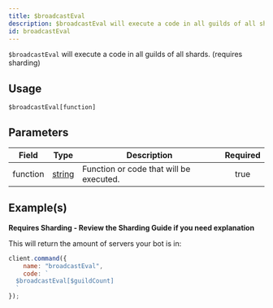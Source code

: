 ```yaml
---
title: $broadcastEval
description: $broadcastEval will execute a code in all guilds of all shards.
id: broadcastEval
---
```


`$broadcastEval` will execute a code in all guilds of all shards. (requires sharding)

## Usage

```aoi
$broadcastEval[function]
```

## Parameters

| Field    | Type                                                                                              | Description                             | Required |
| -------- | ------------------------------------------------------------------------------------------------- | --------------------------------------- | :------: |
| function | [string](https://developer.mozilla.org/en-US/docs/Web/JavaScript/Reference/Global_Objects/String) | Function or code that will be executed. |   true   |

## Example(s)

**Requires Sharding - Review the Sharding Guide if you need explanation**

This will return the amount of servers your bot is in:

```javascript
client.command({
    name: "broadcastEval",
    code: `
  $broadcastEval[$guildCount]
  `
});
```
